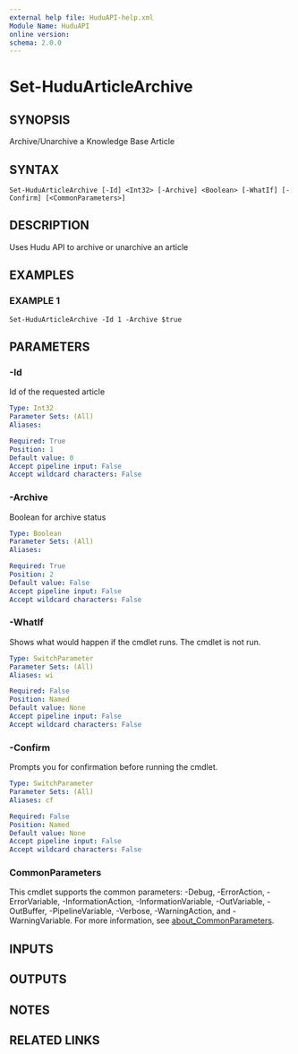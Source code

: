 ```yaml
---
external help file: HuduAPI-help.xml
Module Name: HuduAPI
online version:
schema: 2.0.0
---
```


# Set-HuduArticleArchive

## SYNOPSIS
Archive/Unarchive a Knowledge Base Article

## SYNTAX

```
Set-HuduArticleArchive [-Id] <Int32> [-Archive] <Boolean> [-WhatIf] [-Confirm] [<CommonParameters>]
```

## DESCRIPTION
Uses Hudu API to archive or unarchive an article

## EXAMPLES

### EXAMPLE 1
```
Set-HuduArticleArchive -Id 1 -Archive $true
```

## PARAMETERS

### -Id
Id of the requested article

```yaml
Type: Int32
Parameter Sets: (All)
Aliases:

Required: True
Position: 1
Default value: 0
Accept pipeline input: False
Accept wildcard characters: False
```

### -Archive
Boolean for archive status

```yaml
Type: Boolean
Parameter Sets: (All)
Aliases:

Required: True
Position: 2
Default value: False
Accept pipeline input: False
Accept wildcard characters: False
```

### -WhatIf
Shows what would happen if the cmdlet runs.
The cmdlet is not run.

```yaml
Type: SwitchParameter
Parameter Sets: (All)
Aliases: wi

Required: False
Position: Named
Default value: None
Accept pipeline input: False
Accept wildcard characters: False
```

### -Confirm
Prompts you for confirmation before running the cmdlet.

```yaml
Type: SwitchParameter
Parameter Sets: (All)
Aliases: cf

Required: False
Position: Named
Default value: None
Accept pipeline input: False
Accept wildcard characters: False
```

### CommonParameters
This cmdlet supports the common parameters: -Debug, -ErrorAction, -ErrorVariable, -InformationAction, -InformationVariable, -OutVariable, -OutBuffer, -PipelineVariable, -Verbose, -WarningAction, and -WarningVariable. For more information, see [about_CommonParameters](http://go.microsoft.com/fwlink/?LinkID=113216).

## INPUTS

## OUTPUTS

## NOTES

## RELATED LINKS
